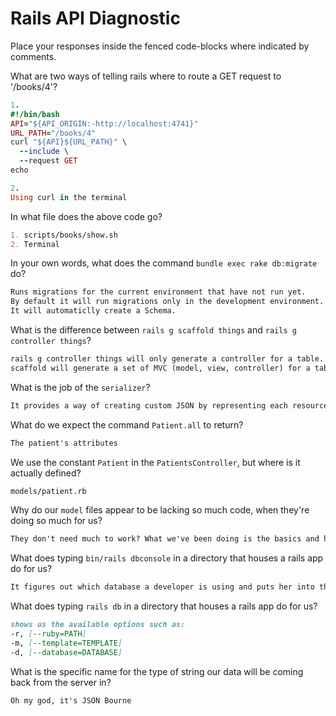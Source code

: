 # Rails API Diagnostic

Place your responses inside the fenced code-blocks where indicated by comments.


What are two ways of telling rails where to route a GET request to '/books/4'?

```rb
1.
#!/bin/bash
API="${API_ORIGIN:-http://localhost:4741}"
URL_PATH="/books/4"
curl "${API}${URL_PATH}" \
  --include \
  --request GET
echo

2.
Using curl in the terminal
```

In what file does the above code go?

```md
1. scripts/books/show.sh
2. Terminal
```

In your own words, what does the command `bundle exec rake db:migrate` do?

```md
Runs migrations for the current environment that have not run yet.
By default it will run migrations only in the development environment.
It will automaticlly create a Schema.
```

What is the difference between `rails g scaffold things` and
`rails g controller things`?

```md
rails g controller things will only generate a controller for a table.
scaffold will generate a set of MVC (model, view, controller) for a table.
```

What is the job of the `serializer`?

```md
It provides a way of creating custom JSON by representing each resource as a class that inherits from the activeModel serializer.
```

What do we expect the command `Patient.all` to return?

```md
The patient's attributes
```

We use the constant `Patient` in the `PatientsController`, but where is it
actually defined?

```md
models/patient.rb
```

Why do our `model` files appear to be lacking so much code, when they're doing
so much for us?

```md
They don't need much to work? What we've been doing is the basics and have been generated by commands on the terminal so it doesn't need much.
```

What does typing `bin/rails dbconsole` in a directory that houses a rails app do for
us?

```md
It figures out which database a developer is using and puts her into the command line interface she would use with it.
```

What does typing `rails db` in a directory that houses a rails app do for us?

```md
shows us the available options such as:
-r, [--ruby=PATH]
-m, [--template=TEMPLATE]
-d, [--database=DATABASE]
```

What is the specific name for the type of string our data will be coming back
from the server in?

```md
Oh my god, it's JSON Bourne
```
